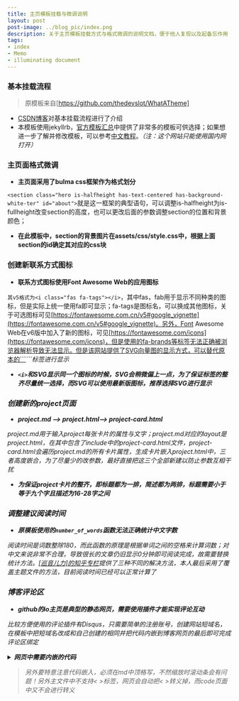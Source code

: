 ```yaml
---
title: 主页模板挂载与微调说明
layout: post
post-image: ../blog_pic/index.png
description: 关于主页模板挂载方式与格式微调的说明文档，便于他人复现以及起备忘作用
tags:
- index
- Memo
- illuminating document
---
```

### 基本挂载流程
> 原模板来自[https://github.com/thedevslot/WhatATheme]

* [CSDN博客](https://blog.csdn.net/hohaizx/article/details/85066248)对基本挂载流程进行了介绍
* 本模板使用jekyllrb，[官方模板汇总](http://jekyllthemes.org/)中提供了非常多的模板可供选择；如果想进一步了解并修改模板，可以参考[中文教程](https://www.wenjiangs.com/doc/jekyll-home)。*（注：这个网站只能使用国内网打开）*

### 主页面格式微调
* **主页面采用了bulma css框架作为格式划分**


```<section class="hero is-halfheight has-text-centered has-background-white-ter" id="about">```就是这一框架的典型语句，可以调整is-halfheight为is-fullheight改变section的高度，也可以更改后面的参数调整section的位置和背景颜色；
    
* **在此模板中，section的背景图片在assets/css/style.css中，根据上面section的id确定其对应的css块**

### 创建新联系方式图标
* **联系方式图标使用Font Awesome Web的应用图标**

```其v5格式为<i class="fas fa-tags"></i>```，其中fas，fab用于显示不同种类的图标，但是实际上统一使用fa即可显示；fa-tags是图标名，可以换成其他图标，关于可选图标可见[https://fontawesome.com.cn/v5#google_vignette](https://fontawesome.com.cn/v5#google_vignette)。另外，Font Awesome Web在v6版中加入了新的图标，可见[https://fontawesome.com/icons](https://fontawesome.com/icons)，但是使用的fa-brands等标签无法正确被浏览器解析导致无法显示。但是该网站提供了SVG向量图的显示方式，可以替代原本的```<i>```标签进行显示

* **```<i>```和SVG显示同一个图标的时候，SVG会稍微偏上一点，为了保证标签的整齐尽量统一选择，而SVG可以使用最新版图标，推荐选择SVG进行显示**

### 创建新的project页面
* **project.md --> project.html--> project-card.html**

project.md用于输入project每张卡片的属性与文字；project.md对应的layout是project.html，在其中包含了include中的project-card.html文件，project-card.html会遍历project.md的所有卡片属性，生成卡片嵌入project.html中，三者高度嵌合，为了尽量少的改参数，最好直接把这三个全部新建以防止参数互相干扰

* **为保证project卡片的整齐，即标题都为一排，简述都为两排，标题需要小于等于九个字且描述为16-28字之间**

### 调整建议阅读时间
* **原模板使用的```number_of_words```函数无法正确统计中文字数**

阅读时间是词数整除180，而此函数的原理是根据单词之间的空格来计算词数；对中文来说非常不合理，导致很长的文章仍旧显示0分钟即可阅读完成，故需要替换统计方法。[[巡音儿力]的知乎专栏](https://zhuanlan.zhihu.com/p/433233271)提供了三种不同的解决方法，本人最后采用了覆盖主题文件的方法，目前阅读时间已经可以正常计算了

### 博客评论区
* **github的io主页是典型的静态网页，需要使用插件才能实现评论互动**

比较方便使用的评论插件有Disqus，只需要简单的注册账号，创建网站短域名，在模板中把短域名改成和自己创建的相同并把代码内嵌到博客网页的最后即可完成评论区绑定
<details><summary><b>网页中需要内嵌的代码</b></summary><pre><code>
  &lt;scripts&gt;
  /**
   *  RECOMMENDED CONFIGURATION VARIABLES: EDIT AND UNCOMMENT THE SECTION BELOW TO INSERT DYNAMIC VALUES FROM YOUR PLATFORM OR CMS.
   *  LEARN WHY DEFINING THESE VARIABLES IS IMPORTANT: https://disqus.com/admin/universalcode/#configuration-variables*/
  /*
  var disqus_config = function () {
  this.page.url = PAGE_URL;  Replace PAGE_URL with your page's canonical URL variable
  this.page.identifier = PAGE_IDENTIFIER; Replace PAGE_IDENTIFIER with your page's unique identifier variable
  };
  */
  (function () { /* DON'T EDIT BELOW THIS LINE */
    var d = document,
      s = d.createElement('script');
    s.src = 'https://{{site.disqus-shortname}}.disqus.com/embed.js';
    s.setAttribute('data-timestamp', +new Date());
    (d.head || d.body).appendChild(s);
  })();
  &lt;/scripts&gt;
</code></pre></details>


> 另外要特意注意代码嵌入，必须在md中顶格写，不然缩放时滚动条会有问题！另外主文件中不支持< >标签，网页会自动把< >转义掉，而code页面中又不会进行转义


